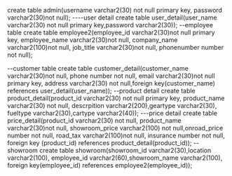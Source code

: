 create table admin(username varchar2(30) not null primary key,
password varchar2(30)not null);
----user detail
create table user_detail(user_name varchar2(30) not null primary key,password varchar2(30));
--employee table
create table employee2(employee_id varchar2(30)not null primary key,
employee_name varchar2(30)not null,
company_name varchar2(100)not null,
job_title varchar2(30)not null,
phonenumber number not null);

--customer table
create table customer_detail(customer_name varchar2(30)not null,
phone number not null,
email varchar2(30)not null primary key,
address varchar2(30) not null,foreign key(customer_name) references user_detail(user_name));
--product detail
create table product_detail(product_id varchar2(30) not null primary key,
product_name varchar2(30) not null,
descrpition varchar2(200),geartype varchar2(30),
fueltype varchar2(30),cartype varchar2(40));
---price detail
create table price_detail(product_id varchar2(30) not null,
product_name varchar2(30)not null,
showroom_price varchar2(100) not null,onroad_price number not null,
road_tax varchar2(100)not null,
insurance number not null,  foreign key (product_id) references product_detail(product_id));
--showroom 
create table showroom(showroom_id varchar2(30),location varchar2(100),
employee_id varchar2(60),showroom_name varchar2(100),
foreign key(employee_id)
references employee2(employee_id));
